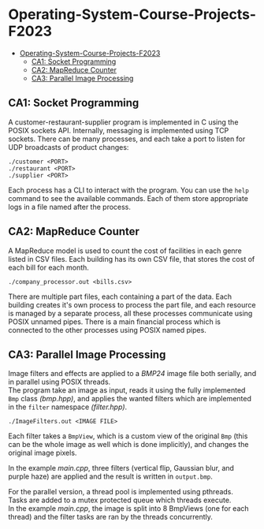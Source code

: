 # Operating-System-Course-Projects-F2023

- [Operating-System-Course-Projects-F2023](#operating-system-course-projects-f2023)
  - [CA1: Socket Programming](#ca1-socket-programming)
  - [CA2: MapReduce Counter](#ca2-mapreduce-counter)
  - [CA3: Parallel Image Processing](#ca3-parallel-image-processing)

## CA1: Socket Programming

A customer-restaurant-supplier program is implemented in C using the POSIX sockets API. Internally, messaging is implemented using TCP sockets.
There can be many processes, and each take a port to listen for UDP broadcasts of product changes:

```text
./customer <PORT>
./restaurant <PORT>
./supplier <PORT>
```

Each process has a CLI to interact with the program. You can use the `help` command to see the available commands.
Each of them store appropriate logs in a file named after the process.

## CA2: MapReduce Counter

A MapReduce model is used to count the cost of facilities in each genre listed in CSV files. Each building has its own CSV file, that stores the cost of each bill for each month.

```text
./company_processor.out <bills.csv>
```

There are multiple part files, each containing a part of the data. Each building creates it's own process to process the part file, and each resource is managed by a separate process, all these processes communicate using POSIX unnamed pipes. There is a main financial process which is connected to the other processes using POSIX named pipes.

## CA3: Parallel Image Processing

Image filters and effects are applied to a *BMP24* image file both serially, and in parallel using POSIX threads.  
The program take an image as input, reads it using the fully implemented `Bmp` class *(bmp.hpp)*, and applies the wanted filters which are implemented in the `filter` namespace *(filter.hpp)*.

```text
./ImageFilters.out <IMAGE FILE>
```

Each filter takes a `BmpView`, which is a custom view of the original `Bmp` (this can be the whole image as well which is done implicitly), and changes the original image pixels.  

In the example *main.cpp*, three filters (vertical flip, Gaussian blur, and purple haze) are applied and the result is written in `output.bmp`.

For the parallel version, a thread pool is implemented using pthreads.  
Tasks are added to a mutex protected queue which threads execute.  
In the example *main.cpp*, the image is split into 8 BmpViews (one for each thread) and the filter tasks are ran by the threads concurrently.
